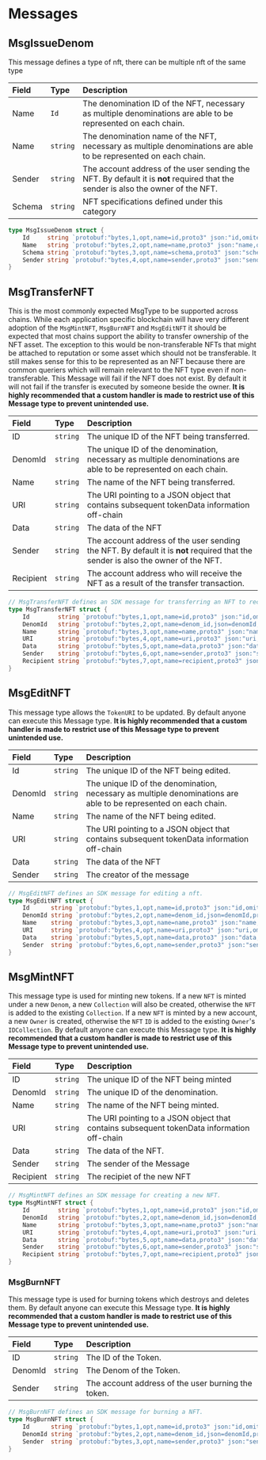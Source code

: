 # Messages

## MsgIssueDenom

This message defines a type of nft, there can be multiple nft of the same type

| **Field** | **Type** | **Description**                                                                                                                  |
| :-------- | :------- | :------------------------------------------------------------------------------------------------------------------------------- |
| Name      | `Id`     | The denomination ID of the NFT, necessary as multiple denominations are able to be represented on each chain.                    |
| Name      | `string` | The denomination name of the NFT, necessary as multiple denominations are able to be represented on each chain.                  |
| Sender    | `string` | The account address of the user sending the NFT. By default it is __not__ required that the sender is also the owner of the NFT. |
| Schema    | `string` | NFT specifications defined under this category                                                                                   |

```go
type MsgIssueDenom struct {
    Id     string `protobuf:"bytes,1,opt,name=id,proto3" json:"id,omitempty"`
    Name   string `protobuf:"bytes,2,opt,name=name,proto3" json:"name,omitempty"`
    Schema string `protobuf:"bytes,3,opt,name=schema,proto3" json:"schema,omitempty"`
    Sender string `protobuf:"bytes,4,opt,name=sender,proto3" json:"sender,omitempty"`
}
```

## MsgTransferNFT

This is the most commonly expected MsgType to be supported across chains. While each application specific blockchain will have very different adoption of the `MsgMintNFT`, `MsgBurnNFT` and `MsgEditNFT` it should be expected that most chains support the ability to transfer ownership of the NFT asset. The exception to this would be non-transferable NFTs that might be attached to reputation or some asset which should not be transferable. It still makes sense for this to be represented as an NFT because there are common queriers which will remain relevant to the NFT type even if non-transferable. This Message will fail if the NFT does not exist. By default it will not fail if the transfer is executed by someone beside the owner. **It is highly recommended that a custom handler is made to restrict use of this Message type to prevent unintended use.**

| **Field** | **Type** | **Description**                                                                                                                  |
| :-------- | :------- | :------------------------------------------------------------------------------------------------------------------------------- |
| ID        | `string` | The unique ID of the NFT being transferred.                                                                                      |
| DenomId   | `string` | The unique ID of the denomination, necessary as multiple denominations are able to be represented on each chain.                 |
| Name      | `string` | The name of the NFT being transferred.                                                                                           |
| URI       | `string` | The URI pointing to a JSON object that contains subsequent tokenData information off-chain                                       |
| Data      | `string` | The data of the NFT                                                                                                              |
| Sender    | `string` | The account address of the user sending the NFT. By default it is __not__ required that the sender is also the owner of the NFT. |
| Recipient | `string` | The account address who will receive the NFT as a result of the transfer transaction.                                            |

```go
// MsgTransferNFT defines an SDK message for transferring an NFT to recipient.
type MsgTransferNFT struct {
    Id        string `protobuf:"bytes,1,opt,name=id,proto3" json:"id,omitempty"`
    DenomId   string `protobuf:"bytes,2,opt,name=denom_id,json=denomId,proto3" json:"denom_id,omitempty" yaml:"denom_id"`
    Name      string `protobuf:"bytes,3,opt,name=name,proto3" json:"name,omitempty"`
    URI       string `protobuf:"bytes,4,opt,name=uri,proto3" json:"uri,omitempty"`
    Data      string `protobuf:"bytes,5,opt,name=data,proto3" json:"data,omitempty"`
    Sender    string `protobuf:"bytes,6,opt,name=sender,proto3" json:"sender,omitempty"`
    Recipient string `protobuf:"bytes,7,opt,name=recipient,proto3" json:"recipient,omitempty"`
}
```

## MsgEditNFT

This message type allows the `TokenURI` to be updated. By default anyone can execute this Message type. **It is highly recommended that a custom handler is made to restrict use of this Message type to prevent unintended use.**

| **Field** | **Type** | **Description**                                                                                                  |
| :-------- | :------- | :--------------------------------------------------------------------------------------------------------------- |
| Id        | `string` | The unique ID of the NFT being edited.                                                                           |
| DenomId   | `string` | The unique ID of the denomination, necessary as multiple denominations are able to be represented on each chain. |
| Name      | `string` | The name of the NFT being edited.                                                                                |
| URI       | `string` | The URI pointing to a JSON object that contains subsequent tokenData information off-chain                       |
| Data      | `string` | The data of the NFT                                                                                              |
| Sender    | `string` | The creator of the message                                                                                       |

```go
// MsgEditNFT defines an SDK message for editing a nft.
type MsgEditNFT struct {
    Id      string `protobuf:"bytes,1,opt,name=id,proto3" json:"id,omitempty"`
    DenomId string `protobuf:"bytes,2,opt,name=denom_id,json=denomId,proto3" json:"denom_id,omitempty" yaml:"denom_id"`
    Name    string `protobuf:"bytes,3,opt,name=name,proto3" json:"name,omitempty"`
    URI     string `protobuf:"bytes,4,opt,name=uri,proto3" json:"uri,omitempty"`
    Data    string `protobuf:"bytes,5,opt,name=data,proto3" json:"data,omitempty"`
    Sender  string `protobuf:"bytes,6,opt,name=sender,proto3" json:"sender,omitempty"`
}
```

## MsgMintNFT

This message type is used for minting new tokens. If a new `NFT` is minted under a new `Denom`, a new `Collection` will also be created, otherwise the `NFT` is added to the existing `Collection`. If a new `NFT` is minted by a new account, a new `Owner` is created, otherwise the `NFT` `ID` is added to the existing `Owner`'s `IDCollection`. By default anyone can execute this Message type. **It is highly recommended that a custom handler is made to restrict use of this Message type to prevent unintended use.**

| **Field** | **Type** | **Description**                                                                            |
| :-------- | :------- | :----------------------------------------------------------------------------------------- |
| ID        | `string` | The unique ID of the NFT being minted                                                      |
| DenomId   | `string` | The unique ID of the denomination.                                                         |
| Name      | `string` | The name of the NFT being minted.                                                          |
| URI       | `string` | The URI pointing to a JSON object that contains subsequent tokenData information off-chain |
| Data      | `string` | The data of the NFT.                                                                       |
| Sender    | `string` | The sender of the Message                                                                  |
| Recipient | `string` | The recipiet of the new NFT                                                                |

```go
// MsgMintNFT defines an SDK message for creating a new NFT.
type MsgMintNFT struct {
    Id        string `protobuf:"bytes,1,opt,name=id,proto3" json:"id,omitempty"`
    DenomId   string `protobuf:"bytes,2,opt,name=denom_id,json=denomId,proto3" json:"denom_id,omitempty" yaml:"denom_id"`
    Name      string `protobuf:"bytes,3,opt,name=name,proto3" json:"name,omitempty"`
    URI       string `protobuf:"bytes,4,opt,name=uri,proto3" json:"uri,omitempty"`
    Data      string `protobuf:"bytes,5,opt,name=data,proto3" json:"data,omitempty"`
    Sender    string `protobuf:"bytes,6,opt,name=sender,proto3" json:"sender,omitempty"`
    Recipient string `protobuf:"bytes,7,opt,name=recipient,proto3" json:"recipient,omitempty"`
}
```

### MsgBurnNFT

This message type is used for burning tokens which destroys and deletes them. By default anyone can execute this Message type. **It is highly recommended that a custom handler is made to restrict use of this Message type to prevent unintended use.**

| **Field** | **Type** | **Description**                                    |
| :-------- | :------- | :------------------------------------------------- |
| ID        | `string` | The ID of the Token.                               |
| DenomId   | `string` | The Denom of the Token.                            |
| Sender    | `string` | The account address of the user burning the token. |

```go
// MsgBurnNFT defines an SDK message for burning a NFT.
type MsgBurnNFT struct {
    Id      string `protobuf:"bytes,1,opt,name=id,proto3" json:"id,omitempty"`
    DenomId string `protobuf:"bytes,2,opt,name=denom_id,json=denomId,proto3" json:"denom_id,omitempty" yaml:"denom_id"`
    Sender  string `protobuf:"bytes,3,opt,name=sender,proto3" json:"sender,omitempty"`
}
```
